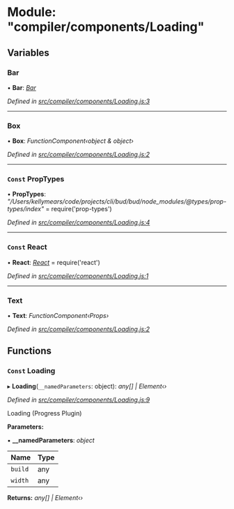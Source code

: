 # Module: "compiler/components/Loading"

## Variables

###  Bar

• **Bar**: *[Bar](../classes/_compiler_components_loadingbar_.bar.md)*

*Defined in [src/compiler/components/Loading.js:3](https://github.com/roots/bud-support/blob/bd00b72/src/compiler/components/Loading.js#L3)*

___

###  Box

• **Box**: *FunctionComponent‹object & object›*

*Defined in [src/compiler/components/Loading.js:2](https://github.com/roots/bud-support/blob/bd00b72/src/compiler/components/Loading.js#L2)*

___

### `Const` PropTypes

• **PropTypes**: *"/Users/kellymears/code/projects/cli/bud/bud/node_modules/@types/prop-types/index"* = require('prop-types')

*Defined in [src/compiler/components/Loading.js:4](https://github.com/roots/bud-support/blob/bd00b72/src/compiler/components/Loading.js#L4)*

___

### `Const` React

• **React**: *[React](_compiler_hooks_usefocusstate_.md#const-react)* = require('react')

*Defined in [src/compiler/components/Loading.js:1](https://github.com/roots/bud-support/blob/bd00b72/src/compiler/components/Loading.js#L1)*

___

###  Text

• **Text**: *FunctionComponent‹Props›*

*Defined in [src/compiler/components/Loading.js:2](https://github.com/roots/bud-support/blob/bd00b72/src/compiler/components/Loading.js#L2)*

## Functions

### `Const` Loading

▸ **Loading**(`__namedParameters`: object): *any[] | Element‹›*

*Defined in [src/compiler/components/Loading.js:9](https://github.com/roots/bud-support/blob/bd00b72/src/compiler/components/Loading.js#L9)*

Loading (Progress Plugin)

**Parameters:**

▪ **__namedParameters**: *object*

Name | Type |
------ | ------ |
`build` | any |
`width` | any |

**Returns:** *any[] | Element‹›*
